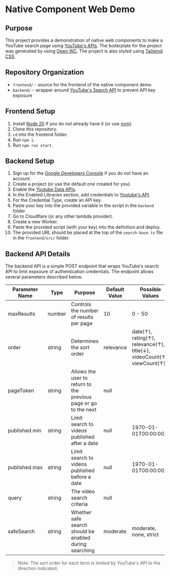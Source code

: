 # Native Component Web Demo

## Purpose

This project provides a demonstration of native web components to make
a YouTube search page using [YouTube's APIs](https://developers.google.com/youtube/v3/docs/).
The boilerplate for the project was generated by using [Open WC](https://open-wc.org/).
The project is also styled using [Tailwind CSS](https://tailwindcss.com/).

## Repository Organization

* `frontend/` - source for the frontend of the native component demo
* `backend/` - wrapper around [YouTube's Search API](https://developers.google.com/youtube/v3/docs/search/) to prevent API key exposure

## Frontend Setup

1. Install [Node 20](https://nodejs.org/en) if you do not already have it (or use [nvm](https://github.com/nvm-sh/nvm)).
1. Clone this repository.
1. `cd` into the frontend folder.
1. Run `npm i`.
1. Run `npm run start`.

## Backend Setup

1. Sign up for the [Google Developers Console](https://console.developers.google.com/) if you do not have an account.
1. Create a project (or use the default one created for you).
1. Enable the [Youtube Data APIs](https://console.cloud.google.com/apis/library/youtube.googleapis.com).
1. In the Enabled Libraries section, add credentials to [Youtube's API](https://console.cloud.google.com/apis/api/youtube.googleapis.com/metrics).
1. For the Credential Type, create an API key.
1. Paste your key into the provided variable in the script in the `backend` folder.
1. Go to Cloudflare (or any other lambda provider).
1. Create a new Worker.
1. Paste the provided script (with your key) into the definition and deploy.
1. The provided URL should be placed at the top of the `search-base.ts` file in the `frontend/src/` folder.

## Backend API Details

The backend API is a simple POST endpoint that wraps YouTube's search API to limit expsoure of
authentication credentials.  The endpoint allows several parameters described below.

| Parameter Name | Type    | Purpose                                                          | Default Value | Possible Values                                                                 |
| -------------- | ------ | ---------------------------------------------------------------- | ------------- | ------------------------------------------------------------------------- |
| maxResults     | number | Controls the number of results per page                          | 10            | 0 - 50                                                                          |
| order          | string | Determines the sort order                                        | relevance     | date(↑), rating(↑), relevance(↑), title(↓), videoCount(↑), viewCount(↑) |
| pageToken      | string | Allows the user to return to the previous page or go to the next | null          |                                                                                 |
| published.min  | string | Limit search to videos published after a date                    | null          | 1970-01-01T00:00:00Z                                                            |
| published.max  | string | Limit search to videos published before a date                   | null          | 1970-01-01T00:00:00Z                                                            |
| query          | string | The video search criteria                                        | null          |                                                                                 |
| safeSearch     | string | Whether safe search should be enabled during searching           | moderate      | moderate, none, strict                                                          |

> Note: The sort order for each term is limited by YouTube's API to the direction indicated.